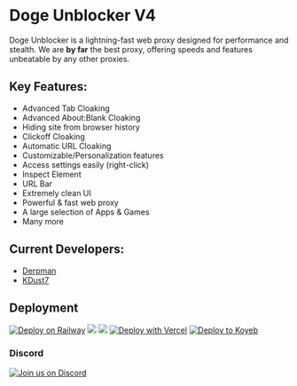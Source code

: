 # Doge Unblocker V4
Doge Unblocker is a lightning-fast web proxy designed for performance and stealth. We are **by far** the best proxy, offering speeds and features unbeatable by any other proxies.
## Key Features:
- Advanced Tab Cloaking
- Advanced About:Blank Cloaking
- Hiding site from browser history
- Clickoff Cloaking
- Automatic URL Cloaking
- Customizable/Personalization features
- Access settings easily (right-click)
- Inspect Element
- URL Bar
- Extremely clean UI
- Powerful & fast web proxy
- A large selection of Apps & Games
- Many more
## Current Developers:
- [Derpman](https://github.com/DerpmanDev)
- [KDust7](https://github.com/KDust7)
## Deployment
[![Deploy on Railway](https://binbashbanana.github.io/deploy-buttons/buttons/remade/railway.svg)](https://railway.app/template/h7StcI?referralCode=u82tqg)
<a href="https://render.com/deploy?repo=https://github.com/dogenetwork/doge-unblocker">
<img src="https://raw.githubusercontent.com/BinBashBanana/deploy-buttons/main/buttons/remade/render.svg"></img></a>
<a href="https://app.cyclic.sh/api/app/deploy/dogenetwork/v4">
<img src="https://camo.githubusercontent.com/607221ca4be547dd929fca7c997a93dfaf1f7b06a1baacaf25b44cf5405c9f91/68747470733a2f2f62696e6261736862616e616e612e6769746875622e696f2f6465706c6f792d627574746f6e732f627574746f6e732f72656d6164652f6379636c69632e737667"></img></a>
[![Deploy with Vercel](https://binbashbanana.github.io/deploy-buttons/buttons/remade/vercel.svg)](https://vercel.com/new/clone?repositoryurl=https://github.com/dogenetwork/v4)
[![Deploy to Koyeb](https://binbashbanana.github.io/deploy-buttons/buttons/remade/koyeb.svg)](https://app.koyeb.com/deploy?type=git&repository=github.com/dogenetwork/v4)

### Discord
[![Join us on Discord](https://invidget.switchblade.xyz/sWPHCdxCPU?theme=dark)](https://discord.gg/sWPHCdxCPU)
